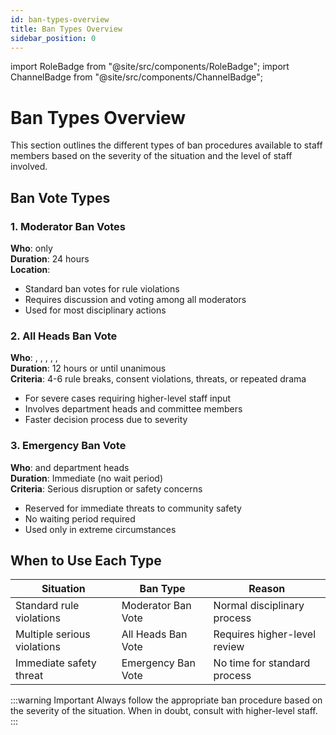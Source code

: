 ```yaml
---
id: ban-types-overview
title: Ban Types Overview
sidebar_position: 0
---
```


import RoleBadge from "@site/src/components/RoleBadge";
import ChannelBadge from "@site/src/components/ChannelBadge";

# Ban Types Overview

This section outlines the different types of ban procedures available to staff members based on the severity of the situation and the level of staff involved.

## Ban Vote Types

### 1. Moderator Ban Votes

**Who**: <RoleBadge role="Moderator" badgeIcon="moderator_role_icon.png" color="#e68027" /> only  
**Duration**: 24 hours  
**Location**: <ChannelBadge label="📙moderator-only" link="https://discord.com/channels/734595073920204940/943466763314663474"/>

- Standard ban votes for rule violations
- Requires discussion and voting among all moderators
- Used for most disciplinary actions

### 2. All Heads Ban Vote

**Who**: <RoleBadge role="HR" color="#ff6b6b" />, <RoleBadge role="Event Head" color="#f75edb" />, <RoleBadge role="Head Moderator" color="#e68027" />, <RoleBadge role="Server Committee Member" badgeIcon="server_committee_role_icon.webp" color="#db1cb8" />, <RoleBadge role="Head of Security" color="#ff0000" />, <RoleBadge role="Event Committee" color="#f75edb" />  
**Duration**: 12 hours or until unanimous  
**Criteria**: 4-6 rule breaks, consent violations, threats, or repeated drama

- For severe cases requiring higher-level staff input
- Involves department heads and committee members
- Faster decision process due to severity

### 3. Emergency Ban Vote

**Who**: <RoleBadge role="Lewd Governor" color="#ff6b6b" /> and department heads  
**Duration**: Immediate (no wait period)  
**Criteria**: Serious disruption or safety concerns

- Reserved for immediate threats to community safety
- No waiting period required
- Used only in extreme circumstances

## When to Use Each Type

| Situation                   | Ban Type           | Reason                       |
| --------------------------- | ------------------ | ---------------------------- |
| Standard rule violations    | Moderator Ban Vote | Normal disciplinary process  |
| Multiple serious violations | All Heads Ban Vote | Requires higher-level review |
| Immediate safety threat     | Emergency Ban Vote | No time for standard process |

:::warning Important
Always follow the appropriate ban procedure based on the severity of the situation. When in doubt, consult with higher-level staff.
:::
